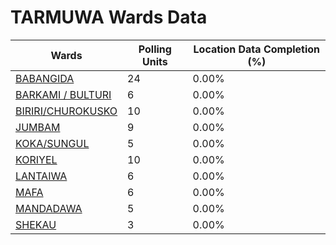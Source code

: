
# TARMUWA Wards Data

| Wards | Polling Units | Location Data Completion (%) |
| ---- | ----- | ------- |
| [BABANGIDA](./wards/19471-babangida) | 24 | 0.00% |
| [BARKAMI / BULTURI](./wards/19472-barkami-/-bulturi) | 6 | 0.00% |
| [BIRIRI/CHUROKUSKO](./wards/19473-biriri/churokusko) | 10 | 0.00% |
| [JUMBAM](./wards/19474-jumbam) | 9 | 0.00% |
| [KOKA/SUNGUL](./wards/19475-koka/sungul) | 5 | 0.00% |
| [KORIYEL](./wards/19476-koriyel) | 10 | 0.00% |
| [LANTAIWA](./wards/19477-lantaiwa) | 6 | 0.00% |
| [MAFA](./wards/19478-mafa) | 6 | 0.00% |
| [MANDADAWA](./wards/19479-mandadawa) | 5 | 0.00% |
| [SHEKAU](./wards/19480-shekau) | 3 | 0.00% |





